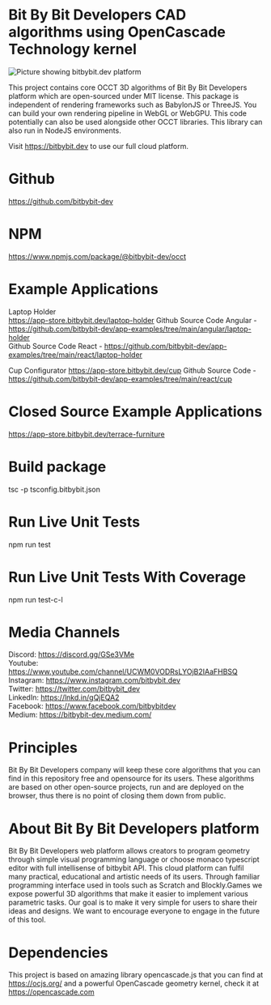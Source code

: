 # Bit By Bit Developers CAD algorithms using OpenCascade Technology kernel

<img src="https://app.bitbybit.dev/assets/git-cover.png" alt="Picture showing bitbybit.dev platform">

This project contains core OCCT 3D algorithms of Bit By Bit Developers platform which are open-sourced under MIT license. This package is independent of rendering frameworks such as BabylonJS or ThreeJS. You can build your own rendering pipeline in WebGL or WebGPU. This code potentially can also be used alongside other OCCT libraries. This library can also run in NodeJS environments.

Visit https://bitbybit.dev to use our full cloud platform.

# Github
https://github.com/bitbybit-dev
# NPM
https://www.npmjs.com/package/@bitbybit-dev/occt

# Example Applications
Laptop Holder  
https://app-store.bitbybit.dev/laptop-holder
Github Source Code Angular - https://github.com/bitbybit-dev/app-examples/tree/main/angular/laptop-holder  
Github Source Code React - https://github.com/bitbybit-dev/app-examples/tree/main/react/laptop-holder  
  
Cup Configurator
https://app-store.bitbybit.dev/cup
Github Source Code - https://github.com/bitbybit-dev/app-examples/tree/main/react/cup

# Closed Source Example Applications
https://app-store.bitbybit.dev/terrace-furniture

# Build package
tsc -p tsconfig.bitbybit.json

# Run Live Unit Tests
npm run test

# Run Live Unit Tests With Coverage
npm run test-c-l

# Media Channels
Discord: https://discord.gg/GSe3VMe  
Youtube: https://www.youtube.com/channel/UCWM0VODRsLYOjB2IAaFHBSQ  
Instagram: https://www.instagram.com/bitbybit.dev  
Twitter: https://twitter.com/bitbybit_dev  
LinkedIn: https://lnkd.in/gQjEQA2  
Facebook: https://www.facebook.com/bitbybitdev  
Medium: https://bitbybit-dev.medium.com/  

# Principles
Bit By Bit Developers company will keep these core algorithms that you can find in this repository free and opensource for its users. These algorithms are based on other open-source projects, run and are deployed on the browser, thus there is no point of closing them down from public.

# About Bit By Bit Developers platform
Bit By Bit Developers web platform allows creators to program geometry through simple visual programming language or choose monaco typescript editor with full intellisense of bitbybit API. This cloud platform can fulfil many practical, educational and artistic needs of its users. Through familiar programming interface used in tools such as Scratch and Blockly.Games we expose powerful 3D algorithms that make it easier to implement various parametric tasks. Our goal is to make it very simple for users to share their ideas and designs. We want to encourage everyone to engage in the future of this tool.

# Dependencies

This project is based on amazing library opencascade.js that you can find at https://ocjs.org/ and a powerful OpenCascade geometry kernel, check it at https://opencascade.com